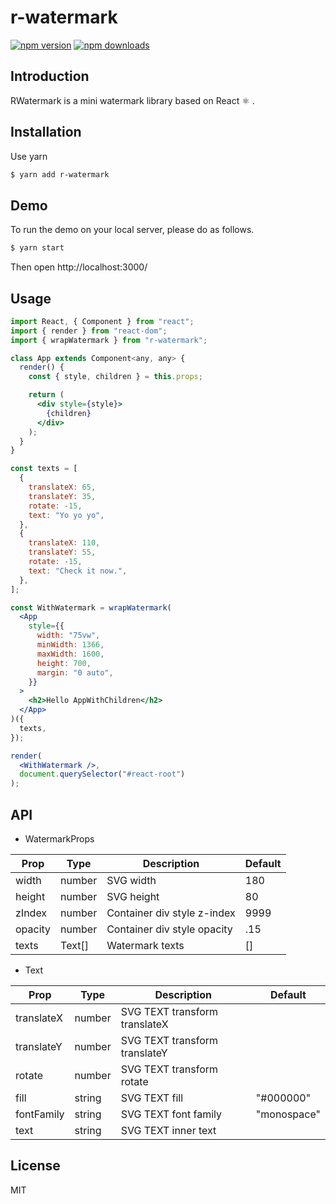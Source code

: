 # r-watermark

[![npm version](https://img.shields.io/npm/v/r-watermark.svg?style=flat-square)](https://www.npmjs.org/package/r-watermark)
[![npm downloads](https://img.shields.io/npm/dm/r-watermark.svg?style=flat-square)](http://npm-stat.com/charts.html?package=r-watermark)

## Introduction

RWatermark is a mini watermark library based on React ⚛ .

## Installation

Use yarn
```bash
$ yarn add r-watermark
```

## Demo
To run the demo on your local server, please do as follows.
```bash
$ yarn start
```
Then open http://localhost:3000/

## Usage

```jsx
import React, { Component } from "react";
import { render } from "react-dom";
import { wrapWatermark } from "r-watermark";

class App extends Component<any, any> {
  render() {
    const { style, children } = this.props;

    return (
      <div style={style}>
        {children}
      </div>
    );
  }
}

const texts = [
  {
    translateX: 65,
    translateY: 35,
    rotate: -15,
    text: "Yo yo yo",
  },
  {
    translateX: 110,
    translateY: 55,
    rotate: -15,
    text: "Check it now.",
  },
];

const WithWatermark = wrapWatermark(
  <App
    style={{
      width: "75vw",
      minWidth: 1366,
      maxWidth: 1600,
      height: 700,
      margin: "0 auto",
    }}
  >
    <h2>Hello AppWithChildren</h2>
  </App>
)({
  texts,
});

render(
  <WithWatermark />,
  document.querySelector("#react-root")
);

```

## API
- WatermarkProps

| Prop    | Type   | Description                 | Default |
|---------|--------|-----------------------------|---------|
| width   | number | SVG width                   | 180     |
| height  | number | SVG height                  | 80      |
| zIndex  | number | Container div style z-index | 9999    |
| opacity | number | Container div style opacity | .15     |
| texts   | Text[] | Watermark texts             | []      |

- Text

| Prop       | Type   | Description                   | Default     |
|------------|--------|-------------------------------|-------------|
| translateX | number | SVG TEXT transform translateX |             |
| translateY | number | SVG TEXT transform translateY |             |
| rotate     | number | SVG TEXT transform rotate     |             |
| fill       | string | SVG TEXT fill                 | "#000000"   |
| fontFamily | string | SVG TEXT font family          | "monospace" |
| text       | string | SVG TEXT inner text           |             |

## License
MIT
